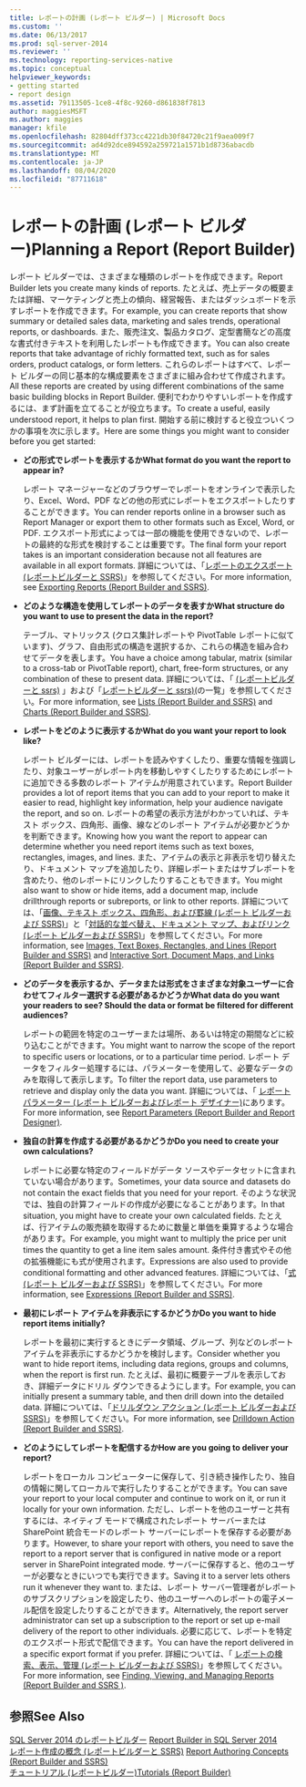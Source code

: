 ```yaml
---
title: レポートの計画 (レポート ビルダー) | Microsoft Docs
ms.custom: ''
ms.date: 06/13/2017
ms.prod: sql-server-2014
ms.reviewer: ''
ms.technology: reporting-services-native
ms.topic: conceptual
helpviewer_keywords:
- getting started
- report design
ms.assetid: 79113505-1ce8-4f8c-9260-d861838f7813
author: maggiesMSFT
ms.author: maggies
manager: kfile
ms.openlocfilehash: 82804dff373cc4221db30f84720c21f9aea009f7
ms.sourcegitcommit: ad4d92dce894592a259721a1571b1d8736abacdb
ms.translationtype: MT
ms.contentlocale: ja-JP
ms.lasthandoff: 08/04/2020
ms.locfileid: "87711618"
---
```

# <a name="planning-a-report-report-builder"></a><span data-ttu-id="dabb8-102">レポートの計画 (レポート ビルダー)</span><span class="sxs-lookup"><span data-stu-id="dabb8-102">Planning a Report (Report Builder)</span></span>
  <span data-ttu-id="dabb8-103">レポート ビルダーでは、さまざまな種類のレポートを作成できます。</span><span class="sxs-lookup"><span data-stu-id="dabb8-103">Report Builder lets you create many kinds of reports.</span></span> <span data-ttu-id="dabb8-104">たとえば、売上データの概要または詳細、マーケティングと売上の傾向、経営報告、またはダッシュボードを示すレポートを作成できます。</span><span class="sxs-lookup"><span data-stu-id="dabb8-104">For example, you can create reports that show summary or detailed sales data, marketing and sales trends, operational reports, or dashboards.</span></span> <span data-ttu-id="dabb8-105">また、販売注文、製品カタログ、定型書簡などの高度な書式付きテキストを利用したレポートも作成できます。</span><span class="sxs-lookup"><span data-stu-id="dabb8-105">You can also create reports that take advantage of richly formatted text, such as for sales orders, product catalogs, or form letters.</span></span> <span data-ttu-id="dabb8-106">これらのレポートはすべて、レポート ビルダーの同じ基本的な構成要素をさまざまに組み合わせて作成されます。</span><span class="sxs-lookup"><span data-stu-id="dabb8-106">All these reports are created by using different combinations of the same basic building blocks in Report Builder.</span></span> <span data-ttu-id="dabb8-107">便利でわかりやすいレポートを作成するには、まず計画を立てることが役立ちます。</span><span class="sxs-lookup"><span data-stu-id="dabb8-107">To create a useful, easily understood report, it helps to plan first.</span></span> <span data-ttu-id="dabb8-108">開始する前に検討すると役立ついくつかの事項を次に示します。</span><span class="sxs-lookup"><span data-stu-id="dabb8-108">Here are some things you might want to consider before you get started:</span></span>  
  
-   <span data-ttu-id="dabb8-109">**どの形式でレポートを表示するか**</span><span class="sxs-lookup"><span data-stu-id="dabb8-109">**What format do you want the report to appear in?**</span></span>  
  
     <span data-ttu-id="dabb8-110">レポート マネージャーなどのブラウザーでレポートをオンラインで表示したり、Excel、Word、PDF などの他の形式にレポートをエクスポートしたりすることができます。</span><span class="sxs-lookup"><span data-stu-id="dabb8-110">You can render reports online in a browser such as Report Manager or export them to other formats such as Excel, Word, or PDF.</span></span> <span data-ttu-id="dabb8-111">エクスポート形式によっては一部の機能を使用できないので、レポートの最終的な形式を検討することは重要です。</span><span class="sxs-lookup"><span data-stu-id="dabb8-111">The final form your report takes is an important consideration because not all features are available in all export formats.</span></span> <span data-ttu-id="dabb8-112">詳細については、「[レポートのエクスポート &#40;レポートビルダーと SSRS&#41;](../report-builder/export-reports-report-builder-and-ssrs.md)」を参照してください。</span><span class="sxs-lookup"><span data-stu-id="dabb8-112">For more information, see [Exporting Reports &#40;Report Builder and SSRS&#41;](../report-builder/export-reports-report-builder-and-ssrs.md).</span></span>  
  
-   <span data-ttu-id="dabb8-113">**どのような構造を使用してレポートのデータを表すか**</span><span class="sxs-lookup"><span data-stu-id="dabb8-113">**What structure do you want to use to present the data in the report?**</span></span>  
  
     <span data-ttu-id="dabb8-114">テーブル、マトリックス (クロス集計レポートや PivotTable レポートに似ています)、グラフ、自由形式の構造を選択するか、これらの構造を組み合わせてデータを表します。</span><span class="sxs-lookup"><span data-stu-id="dabb8-114">You have a choice among tabular, matrix (similar to a cross-tab or PivotTable report), chart, free-form structures, or any combination of these to present data.</span></span> <span data-ttu-id="dabb8-115">詳細については、「 [&#40;レポートビルダーと ssrs&#41;](tables-matrices-and-lists-report-builder-and-ssrs.md) 」および「[レポートビルダーと ssrs&#41;&#40;](charts-report-builder-and-ssrs.md)の一覧」を参照してください。</span><span class="sxs-lookup"><span data-stu-id="dabb8-115">For more information, see [Lists &#40;Report Builder and SSRS&#41;](tables-matrices-and-lists-report-builder-and-ssrs.md) and [Charts &#40;Report Builder and SSRS&#41;](charts-report-builder-and-ssrs.md).</span></span>  
  
-   <span data-ttu-id="dabb8-116">**レポートをどのように表示するか**</span><span class="sxs-lookup"><span data-stu-id="dabb8-116">**What do you want your report to look like?**</span></span>  
  
     <span data-ttu-id="dabb8-117">レポート ビルダーには、レポートを読みやすくしたり、重要な情報を強調したり、対象ユーザーがレポート内を移動しやすくしたりするためにレポートに追加できる多数のレポート アイテムが用意されています。</span><span class="sxs-lookup"><span data-stu-id="dabb8-117">Report Builder provides a lot of report items that you can add to your report to make it easier to read, highlight key information, help your audience navigate the report, and so on.</span></span> <span data-ttu-id="dabb8-118">レポートの希望の表示方法がわかっていれば、テキスト ボックス、四角形、画像、線などのレポート アイテムが必要かどうかを判断できます。</span><span class="sxs-lookup"><span data-stu-id="dabb8-118">Knowing how you want the report to appear can determine whether you need report items such as text boxes, rectangles, images, and lines.</span></span> <span data-ttu-id="dabb8-119">また、アイテムの表示と非表示を切り替えたり、ドキュメント マップを追加したり、詳細レポートまたはサブレポートを含めたり、他のレポートにリンクしたりすることもできます。</span><span class="sxs-lookup"><span data-stu-id="dabb8-119">You might also want to show or hide items, add a document map, include drillthrough reports or subreports, or link to other reports.</span></span> <span data-ttu-id="dabb8-120">詳細については、「[画像、テキスト ボックス、四角形、および罫線 (レポート ビルダーおよび SSRS)](rectangles-and-lines-report-builder-and-ssrs.md)」と「[対話的な並べ替え、ドキュメント マップ、およびリンク (レポート ビルダーおよび SSRS)](interactive-sort-document-maps-and-links-report-builder-and-ssrs.md)」を参照してください。</span><span class="sxs-lookup"><span data-stu-id="dabb8-120">For more information, see [Images, Text Boxes, Rectangles, and Lines &#40;Report Builder and SSRS&#41;](rectangles-and-lines-report-builder-and-ssrs.md) and [Interactive Sort, Document Maps, and Links &#40;Report Builder and SSRS&#41;](interactive-sort-document-maps-and-links-report-builder-and-ssrs.md).</span></span>  
  
-   <span data-ttu-id="dabb8-121">**どのデータを表示するか、データまたは形式をさまざまな対象ユーザーに合わせてフィルター選択する必要があるかどうか**</span><span class="sxs-lookup"><span data-stu-id="dabb8-121">**What data do you want your readers to see? Should the data or format be filtered for different audiences?**</span></span>  
  
     <span data-ttu-id="dabb8-122">レポートの範囲を特定のユーザーまたは場所、あるいは特定の期間などに絞り込むことができます。</span><span class="sxs-lookup"><span data-stu-id="dabb8-122">You might want to narrow the scope of the report to specific users or locations, or to a particular time period.</span></span> <span data-ttu-id="dabb8-123">レポート データをフィルター処理するには、パラメーターを使用して、必要なデータのみを取得して表示します。</span><span class="sxs-lookup"><span data-stu-id="dabb8-123">To filter the report data, use parameters to retrieve and display only the data you want.</span></span> <span data-ttu-id="dabb8-124">詳細については、「 [レポート パラメーター (レポート ビルダーおよびレポート デザイナー)](report-parameters-report-builder-and-report-designer.md)にあります。</span><span class="sxs-lookup"><span data-stu-id="dabb8-124">For more information, see [Report Parameters &#40;Report Builder and Report Designer&#41;](report-parameters-report-builder-and-report-designer.md).</span></span>  
  
-   <span data-ttu-id="dabb8-125">**独自の計算を作成する必要があるかどうか**</span><span class="sxs-lookup"><span data-stu-id="dabb8-125">**Do you need to create your own calculations?**</span></span>  
  
     <span data-ttu-id="dabb8-126">レポートに必要な特定のフィールドがデータ ソースやデータセットに含まれていない場合があります。</span><span class="sxs-lookup"><span data-stu-id="dabb8-126">Sometimes, your data source and datasets do not contain the exact fields that you need for your report.</span></span> <span data-ttu-id="dabb8-127">そのような状況では、独自の計算フィールドの作成が必要になることがあります。</span><span class="sxs-lookup"><span data-stu-id="dabb8-127">In that situation, you might have to create your own calculated fields.</span></span> <span data-ttu-id="dabb8-128">たとえば、行アイテムの販売額を取得するために数量と単価を乗算するような場合があります。</span><span class="sxs-lookup"><span data-stu-id="dabb8-128">For example, you might want to multiply the price per unit times the quantity to get a line item sales amount.</span></span> <span data-ttu-id="dabb8-129">条件付き書式やその他の拡張機能にも式が使用されます。</span><span class="sxs-lookup"><span data-stu-id="dabb8-129">Expressions are also used to provide conditional formatting and other advanced features.</span></span> <span data-ttu-id="dabb8-130">詳細については、「[式 (レポート ビルダーおよび SSRS)](expressions-report-builder-and-ssrs.md)」を参照してください。</span><span class="sxs-lookup"><span data-stu-id="dabb8-130">For more information, see [Expressions &#40;Report Builder and SSRS&#41;](expressions-report-builder-and-ssrs.md).</span></span>  
  
-   <span data-ttu-id="dabb8-131">**最初にレポート アイテムを非表示にするかどうか**</span><span class="sxs-lookup"><span data-stu-id="dabb8-131">**Do you want to hide report items initially?**</span></span>  
  
     <span data-ttu-id="dabb8-132">レポートを最初に実行するときにデータ領域、グループ、列などのレポート アイテムを非表示にするかどうかを検討します。</span><span class="sxs-lookup"><span data-stu-id="dabb8-132">Consider whether you want to hide report items, including data regions, groups and columns, when the report is first run.</span></span> <span data-ttu-id="dabb8-133">たとえば、最初に概要テーブルを表示しておき、詳細データにドリル ダウンできるようにします。</span><span class="sxs-lookup"><span data-stu-id="dabb8-133">For example, you can initially present a summary table, and then drill down into the detailed data.</span></span> <span data-ttu-id="dabb8-134">詳細については、「[ドリルダウン アクション &#40;レポート ビルダーおよび SSRS&#41;](drilldown-action-report-builder-and-ssrs.md)」を参照してください。</span><span class="sxs-lookup"><span data-stu-id="dabb8-134">For more information, see [Drilldown Action &#40;Report Builder and SSRS&#41;](drilldown-action-report-builder-and-ssrs.md).</span></span>  
  
-   <span data-ttu-id="dabb8-135">**どのようにしてレポートを配信するか**</span><span class="sxs-lookup"><span data-stu-id="dabb8-135">**How are you going to deliver your report?**</span></span>  
  
     <span data-ttu-id="dabb8-136">レポートをローカル コンピューターに保存して、引き続き操作したり、独自の情報に関してローカルで実行したりすることができます。</span><span class="sxs-lookup"><span data-stu-id="dabb8-136">You can save your report to your local computer and continue to work on it, or run it locally for your own information.</span></span> <span data-ttu-id="dabb8-137">ただし、レポートを他のユーザーと共有するには、ネイティブ モードで構成されたレポート サーバーまたは SharePoint 統合モードのレポート サーバーにレポートを保存する必要があります。</span><span class="sxs-lookup"><span data-stu-id="dabb8-137">However, to share your report with others, you need to save the report to a report server that is configured in native mode or a report server in SharePoint integrated mode.</span></span> <span data-ttu-id="dabb8-138">サーバーに保存すると、他のユーザーが必要なときにいつでも実行できます。</span><span class="sxs-lookup"><span data-stu-id="dabb8-138">Saving it to a server lets others run it whenever they want to.</span></span> <span data-ttu-id="dabb8-139">または、レポート サーバー管理者がレポートのサブスクリプションを設定したり、他のユーザーへのレポートの電子メール配信を設定したりすることができます。</span><span class="sxs-lookup"><span data-stu-id="dabb8-139">Alternatively, the report server administrator can set up a subscription to the report or set up e-mail delivery of the report to other individuals.</span></span> <span data-ttu-id="dabb8-140">必要に応じて、レポートを特定のエクスポート形式で配信できます。</span><span class="sxs-lookup"><span data-stu-id="dabb8-140">You can have the report delivered in a specific export format if you prefer.</span></span> <span data-ttu-id="dabb8-141">詳細については、「 [レポートの検索、表示、管理 (レポート ビルダーおよび SSRS)](../report-builder/finding-viewing-and-managing-reports-report-builder-and-ssrs.md)」を参照してください。</span><span class="sxs-lookup"><span data-stu-id="dabb8-141">For more information, see [Finding, Viewing, and Managing Reports &#40;Report Builder and SSRS &#41;](../report-builder/finding-viewing-and-managing-reports-report-builder-and-ssrs.md).</span></span>  
  
## <a name="see-also"></a><span data-ttu-id="dabb8-142">参照</span><span class="sxs-lookup"><span data-stu-id="dabb8-142">See Also</span></span>  
 <span data-ttu-id="dabb8-143">[SQL Server 2014 のレポートビルダー](../report-builder/report-builder-in-sql-server-2016.md) </span><span class="sxs-lookup"><span data-stu-id="dabb8-143">[Report Builder in SQL Server 2014](../report-builder/report-builder-in-sql-server-2016.md) </span></span>  
 <span data-ttu-id="dabb8-144">[レポート作成の概念 &#40;レポートビルダーと SSRS&#41;](report-authoring-concepts-report-builder-and-ssrs.md) </span><span class="sxs-lookup"><span data-stu-id="dabb8-144">[Report Authoring Concepts &#40;Report Builder and SSRS&#41;](report-authoring-concepts-report-builder-and-ssrs.md) </span></span>  
 [<span data-ttu-id="dabb8-145">チュートリアル &#40;レポートビルダー&#41;</span><span class="sxs-lookup"><span data-stu-id="dabb8-145">Tutorials &#40;Report Builder&#41;</span></span>](../report-builder-tutorials.md)  
  
  
